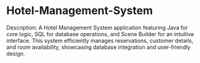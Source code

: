 # Hotel-Management-System
Description: A Hotel Management System application featuring Java for core logic, SQL for database operations, and Scene Builder for an intuitive interface. This system efficiently manages reservations, customer details, and room availability, showcasing database integration and user-friendly design.
